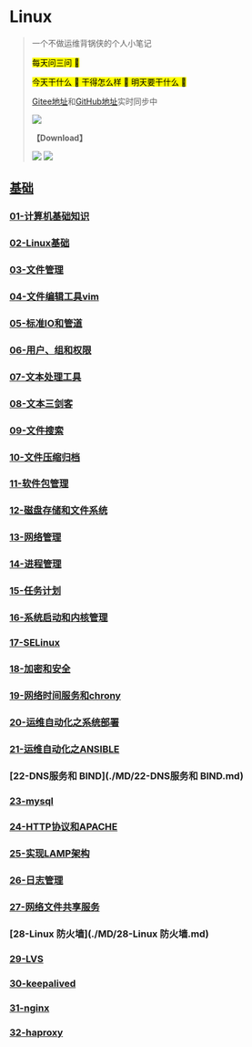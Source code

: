 # Linux

> 
>
> 一个不做运维背锅侠的个人小笔记
>
> <mark>每天问三问 :speech_balloon: 
> 
> <mark>今天干什么 :thought_balloon: 干得怎么样 :thought_balloon: 明天要干什么 :thought_balloon: 
>
> [Gitee地址](https://gitee.com/zhang-qilin-0522)和[GitHub地址](https://github.com/zhang-qilin)实时同步中
> 
>  [![](https://img.shields.io/badge/最近更新时间-2022.03.22_22:28-blue.svg?style=social)](https://github.com/zhang-qilin/Linux)
> 
> **【Download】**
>
>  [![](https://img.shields.io/badge/Download-@Giee-brightgreen.svg?style=plastic&logo=Gitee)](https://gitee.com/zhang-qilin-0522/Linux/repository/archive/main.zip)
>  [![](https://img.shields.io/badge/Download-@GitHub-brightgreen.svg?style=plastic&logo=Github)](https://github.com/zhang-qilin-0522/Linux/repository/archive/main.zip)
>  
> 


## [基础](./README.md)

### [01-计算机基础知识](./MD/01-计算机基础知识.md)
### [02-Linux基础](./MD/02-Linux基础.md)
### [03-文件管理](./MD/03-文件管理.md)
### [04-文件编辑工具vim](./MD/04-文件编辑工具vim.md)
### [05-标准IO和管道](./MD/05-标准IO和管道.md)
### [06-用户、组和权限](./MD/06-用户、组和权限.md)
### [07-文本处理工具](./MD/07-文本处理工具.md)
### [08-文本三剑客](./MD/08-文本三剑客.md)
### [09-文件搜索](./MD/09-文件搜索.md)
### [10-文件压缩归档](./MD/10-文件压缩归档.md)
### [11-软件包管理](./MD/11-软件包管理.md)
### [12-磁盘存储和文件系统](./MD/12-磁盘存储和文件系统.md)
### [13-网络管理](./MD/13-网络管理.md)
### [14-进程管理](./MD/14-进程管理.md)
### [15-任务计划](./MD/15-任务计划.md)
### [16-系统启动和内核管理](./MD/16-系统启动和内核管理.md)
### [17-SELinux](./MD/17-SELinux.md)
### [18-加密和安全](./MD/18-加密和安全.md)
### [19-网络时间服务和chrony](./MD/19-网络时间服务和chrony.md)
### [20-运维自动化之系统部署](./MD/20-运维自动化之系统部署.md)
### [21-运维自动化之ANSIBLE](./MD/21-运维自动化之ANSIBLE.md)
### [22-DNS服务和 BIND](./MD/22-DNS服务和 BIND.md)
### [23-mysql](./MD/23-mysql.md)
### [24-HTTP协议和APACHE](./MD/24-HTTP协议和APACHE.md)
### [25-实现LAMP架构](./MD/25-实现LAMP架构.md)
### [26-日志管理](./MD/26-日志管理.md)
### [27-网络文件共享服务](./MD/27-网络文件共享服务.md)
### [28-Linux 防火墙](./MD/28-Linux 防火墙.md)
### [29-LVS](./MD/29-LVS.md)
### [30-keepalived](./MD/30-keepalived.md)
### [31-nginx](./MD/31-nginx.md)
### [32-haproxy](./MD/32-haproxy.md)
